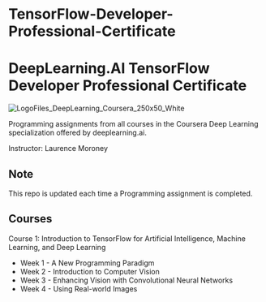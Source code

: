 # TensorFlow-Developer-Professional-Certificate
# DeepLearning.AI TensorFlow Developer Professional Certificate

![LogoFiles_DeepLearning_Coursera_250x50_White](https://user-images.githubusercontent.com/66730765/147384780-c7824f1d-f41e-4875-8b87-36901789a59d.png)

Programming assignments from all courses in the Coursera Deep Learning specialization offered by deeplearning.ai.

Instructor: Laurence Moroney

## Note 
This repo is updated each time a Programming assignment is completed.

## Courses
Course 1: Introduction to TensorFlow for Artificial Intelligence, Machine Learning, and Deep Learning

- Week 1 - A New Programming Paradigm
- Week 2 - Introduction to Computer Vision
- Week 3 - Enhancing Vision with Convolutional Neural Networks
- Week 4 - Using Real-world Images
